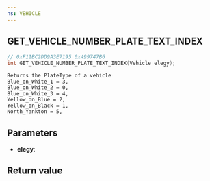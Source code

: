 ```yaml
---
ns: VEHICLE
---
```

## GET_VEHICLE_NUMBER_PLATE_TEXT_INDEX

```c
// 0xF11BC2DD9A3E7195 0x499747B6
int GET_VEHICLE_NUMBER_PLATE_TEXT_INDEX(Vehicle elegy);
```

```
Returns the PlateType of a vehicle  
Blue_on_White_1 = 3,  
Blue_on_White_2 = 0,  
Blue_on_White_3 = 4,  
Yellow_on_Blue = 2,  
Yellow_on_Black = 1,  
North_Yankton = 5,  
```

## Parameters
* **elegy**: 

## Return value
